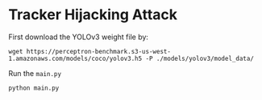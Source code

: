 # Tracker Hijacking Attack
First download the YOLOv3 weight file by:
```
wget https://perceptron-benchmark.s3-us-west-1.amazonaws.com/models/coco/yolov3.h5 -P ./models/yolov3/model_data/
```
Run the `main.py`
```
python main.py
```